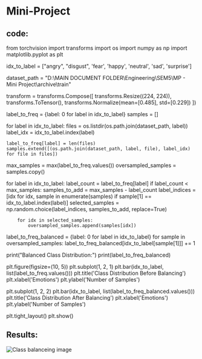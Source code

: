 # Mini-Project

## code:
from torchvision import transforms
import os
import numpy as np
import matplotlib.pyplot as plt

idx_to_label = ["angry", "disgust", 'fear', 'happy', 'neutral', 'sad', 'surprise']

dataset_path = "D:\\MAIN DOCUMENT FOLDER\\Engineering\\SEM5\\MP - Mini Project\\archive\\train"

transform = transforms.Compose([
    transforms.Resize((224, 224)),
    transforms.ToTensor(),
    transforms.Normalize(mean=[0.485], std=[0.229])
])

label_to_freq = {label: 0 for label in idx_to_label}
samples = []

for label in idx_to_label:
    files = os.listdir(os.path.join(dataset_path, label))
    label_idx = idx_to_label.index(label)

    label_to_freq[label] = len(files)
    samples.extend([(os.path.join(dataset_path, label, file), label_idx) for file in files])

max_samples = max(label_to_freq.values())
oversampled_samples = samples.copy()

for label in idx_to_label:
    label_count = label_to_freq[label]
    if label_count < max_samples:
        samples_to_add = max_samples - label_count
        label_indices = [idx for idx, sample in enumerate(samples) if sample[1] == idx_to_label.index(label)]
        selected_samples = np.random.choice(label_indices, samples_to_add, replace=True)

        for idx in selected_samples:
            oversampled_samples.append(samples[idx])

label_to_freq_balanced = {label: 0 for label in idx_to_label}
for sample in oversampled_samples:
    label_to_freq_balanced[idx_to_label[sample[1]]] += 1

print("Balanced Class Distribution:")
print(label_to_freq_balanced)

plt.figure(figsize=(10, 5))
plt.subplot(1, 2, 1)
plt.bar(idx_to_label, list(label_to_freq.values()))
plt.title('Class Distribution Before Balancing')
plt.xlabel('Emotions')
plt.ylabel('Number of Samples')

plt.subplot(1, 2, 2)
plt.bar(idx_to_label, list(label_to_freq_balanced.values()))
plt.title('Class Distribution After Balancing')
plt.xlabel('Emotions')
plt.ylabel('Number of Samples')

plt.tight_layout()
plt.show()

## Results:
![Class balanceing image](https://github.com/maanasi8/Mini-Project/assets/126388400/794ea0b6-570d-4a63-8e97-c8611c6bb674)
